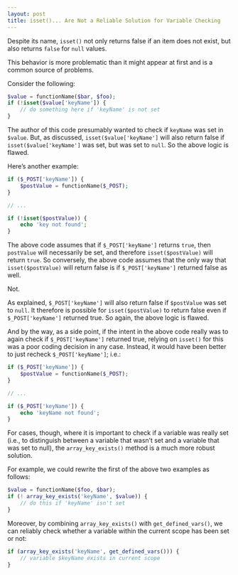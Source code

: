 ```yaml
---
layout: post
title: isset()... Are Not a Reliable Solution for Variable Checking
---
```


Despite its name, `isset()` not only returns false if an item does not exist, but also returns `false` for `null` values.

This behavior is more problematic than it might appear at first and is a common source of problems.

Consider the following:

```php
$value = functionName($bar, $foo);
if (!isset($value['keyName']) {
    // do something here if 'keyName' is not set
}
```

The author of this code presumably wanted to check if `keyName` was set in `$value`. But, as discussed, `isset($value['keyName']` will also return false if `isset($value['keyName']` was set, but was set to `null`. So the above logic is flawed.

Here’s another example:

```php
if ($_POST['keyName']) {
    $postValue = functionName($_POST);
}

// ...

if (!isset($postValue)) {
    echo 'key not found';
}
```

The above code assumes that if `$_POST['keyName']` returns `true`, then `postValue` will necessarily be set, and therefore `isset($postValue)` will return `true`. So conversely, the above code assumes that the only way that `isset($postValue)` will return false is if `$_POST['keyName']` returned false as well.

Not.

As explained, `$_POST['keyName']` will also return false if `$postValue` was set to `null`. It therefore is possible for `isset($postValue)` to return false even if `$_POST['keyName']` returned true. So again, the above logic is flawed.

And by the way, as a side point, if the intent in the above code really was to again check if `$_POST['keyName']` returned true, relying on `isset()` for this was a poor coding decision in any case. Instead, it would have been better to just recheck `$_POST['keyName']`; i.e.:

```php
if ($_POST['keyName']) {
    $postValue = functionName($_POST);
}

// ...

if ($_POST['keyName']) {
    echo 'keyName not found';
}
```

For cases, though, where it is important to check if a variable was really set (i.e., to distinguish between a variable that wasn’t set and a variable that was set to null), the `array_key_exists()` method is a much more robust solution.

For example, we could rewrite the first of the above two examples as follows:

```php
$value = functionName($foo, $bar);
if (! array_key_exists('keyName', $value)) {
    // do this if 'keyName' isn't set
}
```

Moreover, by combining `array_key_exists()` with `get_defined_vars()`, we can reliably check whether a variable within the current scope has been set or not:

```php
if (array_key_exists('keyName', get_defined_vars())) {
    // variable $keyName exists in current scope
}
```
